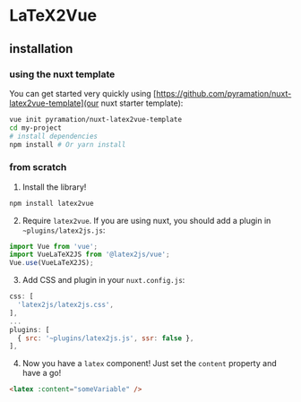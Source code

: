 # LaTeX2Vue

## installation

### using the nuxt template

You can get started very quickly using [https://github.com/pyramation/nuxt-latex2vue-template](our nuxt starter template):

```sh
vue init pyramation/nuxt-latex2vue-template
cd my-project
# install dependencies
npm install # Or yarn install
```

### from scratch

1. Install the library!

```sh
npm install latex2vue
```

2. Require `latex2vue`. If you are using nuxt, you should add a plugin in `~plugins/latex2js.js`:

```js
import Vue from 'vue';
import VueLaTeX2JS from '@latex2js/vue';
Vue.use(VueLaTeX2JS);
```

3. Add CSS and plugin in your `nuxt.config.js`:

```js
css: [
  'latex2js/latex2js.css',
],
...
plugins: [
  { src: '~plugins/latex2js.js', ssr: false },
],
```

4. Now you have a `latex` component! Just set the `content` property and have a go!

```html
<latex :content="someVariable" />
```
